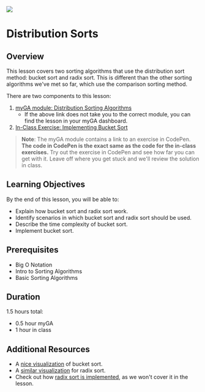 ![](https://ga-dash.s3.amazonaws.com/production/assets/logo-9f88ae6c9c3871690e33280fcf557f33.png) 

# Distribution Sorts

## Overview
This lesson covers two sorting algorithms that use the distribution sort method: bucket sort and radix sort. This is different than the other sorting algorithms we've met so far, which use the comparison sorting method.

There are two components to this lesson:
1. [myGA module: Distribution Sorting Algorithms](https://my.generalassemb.ly/activities/802)
    -   If the above link does not take you to the correct module, you can find the lesson in your myGA dashboard.
2. [In-Class Exercise: Implementing Bucket Sort](exercises/BucketSort.js)

> **Note**: The myGA module contains a link to an exercise in CodePen. **The code in CodePen is the exact same as the code for the in-class exercises.** Try out the exercise in CodePen and see how far you can get with it. Leave off where you get stuck and we'll review the solution in class.

## Learning Objectives
By the end of this lesson, you will be able to:
- Explain how bucket sort and radix sort work.
- Identify scenarios in which bucket sort and radix sort should be used.
- Describe the time complexity of bucket sort.
- Implement bucket sort.

## Prerequisites
* Big O Notation
* Intro to Sorting Algorithms
* Basic Sorting Algorithms

## Duration
1.5 hours total:
* 0.5 hour myGA
* 1 hour in class

## Additional Resources
- A [nice visualization](https://www.cs.usfca.edu/~galles/visualization/BucketSort.html) of bucket sort.
- A [similar visualization](https://www.cs.usfca.edu/~galles/visualization/RadixSort.html) for radix sort.
- Check out how [radix sort is implemented](https://github.com/trekhleb/javascript-algorithms/tree/master/src/algorithms/sorting/radix-sort), as we won't cover it in the lesson.
